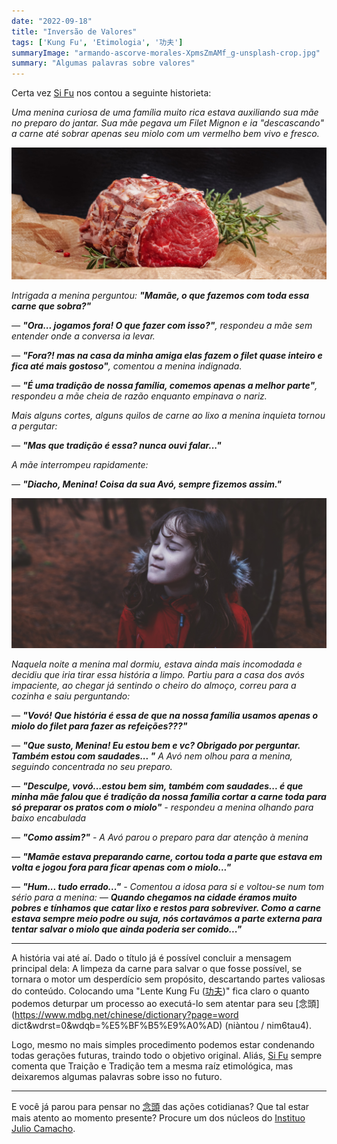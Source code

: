 ```yaml
---
date: "2022-09-18"
title: "Inversão de Valores"
tags: ['Kung Fu', 'Etimologia', '功夫']
summaryImage: "armando-ascorve-morales-XpmsZmAMf_g-unsplash-crop.jpg"
summary: "Algumas palavras sobre valores"
---
```


Certa vez [Si Fu](http://mestrejuliocamacho.com "Mestre Julio Camacho") nos contou a seguinte historieta: 

 _Uma menina curiosa de uma família muito rica estava auxiliando sua mãe no preparo do jantar. Sua mãe pegava um Filet Mignon e ia "descascando" a carne até sobrar apenas seu miolo com um vermelho bem vivo e fresco._ 


![Só o medalhão do filet](./wesual-click-DxJvLtab4ak-unsplash-crop.jpg "https://unsplash.com/@wesual")

 
*Intrigada a menina perguntou: __"Mamãe, o que fazemos com toda essa carne que sobra?"__*

*— __"Ora... jogamos fora! O que fazer com isso?"__, respondeu a mãe sem entender onde a conversa ia levar.*

*— __"Fora?! mas na casa da minha amiga elas fazem o filet quase inteiro e fica até mais gostoso"__, comentou a menina indignada.*

*— __"É uma tradição de nossa família, comemos apenas a melhor parte"__, respondeu a mãe cheia de razão enquanto empinava o nariz.*
 
*Mais alguns cortes, alguns quilos de carne ao lixo a menina inquieta tornou a pergutar:*

*— __"Mas que tradição é essa? nunca ouvi falar..."__*

*A mãe interrompeu rapidamente:*

*— __"Diacho, Menina! Coisa da sua Avó, sempre fizemos assim."__*

![Visitando a Vovó](./annie-spratt-s0eeLwNxcns-unsplash-cropped.jpg "https://unsplash.com/@anniespratt")

*Naquela noite a menina mal dormiu, estava ainda mais incomodada e decidiu que iria tirar essa história a limpo. Partiu para a casa dos avós impaciente, ao chegar já sentindo o cheiro do almoço, correu para a cozinha e saiu perguntando:*

*— __"Vovó! Que história é essa de que na nossa família usamos apenas o miolo do filet para fazer as refeições???"__*

*— __"Que susto, Menina! Eu estou bem e vc? Obrigado por perguntar. Também estou com saudades... "__ A Avó nem olhou para a menina, seguindo concentrada no seu preparo.*

*— __"Desculpe, vovó...estou bem sim, também com saudades... é que minha mãe falou que é tradição da nossa família cortar a carne toda para só preparar os pratos com o miolo"__ - respondeu a menina olhando para baixo encabulada*

*— __"Como assim?"__ - A Avó parou o preparo para dar atenção à menina*

*— __"Mamãe estava preparando carne, cortou toda a parte que estava em volta e jogou fora para ficar apenas com o miolo..."__*

*— __"Hum... tudo errado..."__ - Comentou a idosa para si e voltou-se num tom sério para a menina: — __Quando chegamos na cidade éramos muito pobres e tínhamos que catar lixo e restos para sobreviver. Como a carne estava sempre meio podre ou suja, nós cortavámos a parte externa para tentar salvar o miolo que ainda poderia ser comido..."__*

<hr />

A história vai até aí. Dado o título já é possível concluir a mensagem principal dela: A limpeza da carne para salvar o que fosse possível, se tornara o motor um desperdício sem propósito, descartando partes valiosas do conteúdo. Colocando uma "Lente Kung Fu ([功夫](https://algumaspalavras.com.br/etimologia-do-termo-kung-fu))" fica claro o quanto podemos deturpar um processo ao executá-lo sem atentar para seu [念頭](https://www.mdbg.net/chinese/dictionary?page=word dict&wdrst=0&wdqb=%E5%BF%B5%E9%A0%AD) (niàntou / nim6tau4). 

Logo, mesmo no mais simples procedimento podemos estar condenando todas gerações futuras, traindo todo o objetivo original. Aliás, [Si Fu](http://mestrejuliocamacho.com "Mestre Julio Camacho") sempre comenta que Traição e Tradição tem a mesma raíz etimológica, mas deixaremos algumas palavras sobre isso no futuro.

***

E você já parou para pensar no [念頭](https://www.mdbg.net/chinese/dictionary?page=worddict&wdrst=0&wdqb=%E5%BF%B5%E9%A0%AD) das ações cotidianas? Que tal estar mais atento ao momento presente? Procure um dos núcleos do [Instituo Julio Camacho](http://www.myvt-rio.org/).

